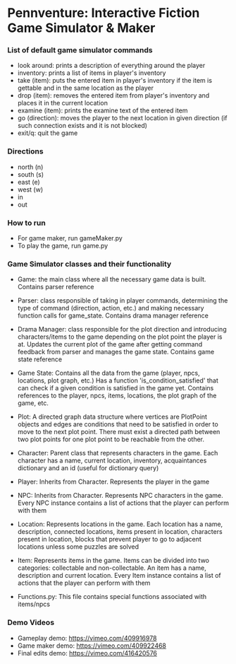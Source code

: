 # Pennventure: Interactive Fiction Game Simulator & Maker

### List of default game simulator commands
- look around: prints a description of everything around the player
- inventory: prints a list of items in player's inventory
- take (item): puts the entered item in player's inventory if the item is gettable and in the same location as the player
- drop (item): removes the entered item from player's inventory and places it in the current location
- examine (item): prints the examine text of the entered item
- go (direction): moves the player to the next location in given direction (if such connection exists and it is not blocked)
- exit/q: quit the game

### Directions
- north (n)
- south (s)
- east (e)
- west (w)
- in
- out

### How to run
- For game maker, run gameMaker.py
- To play the game, run game.py

### Game Simulator classes and their functionality

- Game: the main class where all the necessary game data is built. Contains parser reference

- Parser: class responsible of taking in player commands, determining the type of command (direction, action, etc.) and making necessary function calls for game_state. Contains drama manager reference

- Drama Manager: class responsible for the plot direction and introducing characters/items to the game depending on the plot point the player is at. Updates the current plot of the game after getting command feedback from parser and manages the game state. Contains game state reference

- Game State: Contains all the data from the game (player, npcs, locations, plot graph, etc.) Has a function 'is_condition_satisfied' that can check if a given condition is satisfied in the game yet. Contains references to the player, npcs, items, locations, the plot graph of the game, etc.

- Plot: A directed graph data structure where vertices are PlotPoint objects and edges are conditions that need to be satisfied in order to move to the next plot point. There must exist a directed path between two plot points for one plot point to be reachable from the other.

- Character: Parent class that represents characters in the game. Each character has a name, current location, inventory, acquaintances dictionary and an id (useful for dictionary query)

- Player: Inherits from Character. Represents the player in the game

- NPC: Inherits from Character. Represents NPC characters in the game. Every NPC instance contains a list of actions that the player can perform with them

- Location: Represents locations in the game. Each location has a name, description, connected locations, items present in location, characters present in location, blocks that prevent player to go to adjacent locations unless some puzzles are solved

- Item: Represents items in the game. Items can be divided into two categories: collectable and non-collectable. An item has a name, description and current location. Every Item instance contains a list of actions that the player can perform with them

- Functions.py: This file contains special functions associated with items/npcs

### Demo Videos

- Gameplay demo: https://vimeo.com/409916978
- Game maker demo: https://vimeo.com/409922468
- Final edits demo: https://vimeo.com/416420576
